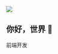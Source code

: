 <img  src="https://github-readme-stats.vercel.app/api?username=chxxxxxx1&show_icons=true&icon_color=CE1D2D&text_color=718096&bg_color=ffffff&hide_title=true" />

## 你好，世界 👋

前端开发

